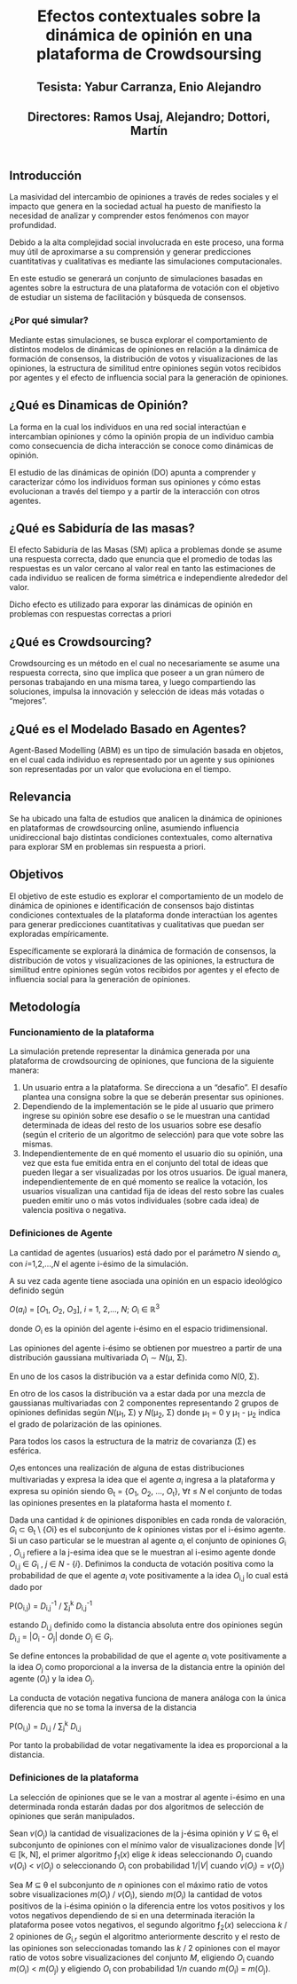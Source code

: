 <!DOCTYPE html>
<html lang="esp">
    <head>
        <meta charset="UTF-8" />
    </head>
    <main>
        <body>
            <header>
                <h1 class="title">Efectos contextuales sobre la dinámica de opinión en una plataforma de Crowdsoursing</h1>
                <h2>Tesista: Yabur Carranza, Enio Alejandro  </h2>
                <h2>Directores: Ramos Usaj, Alejandro; Dottori, Martín</h2>
            </header>
            <section class="intro">
                <h2 class="intro-header">Introducción</h2>
                <p>La masividad del intercambio de opiniones a través de redes sociales
                    y el impacto que genera en la sociedad actual ha puesto de manifiesto
                    la necesidad de analizar y comprender estos fenómenos con mayor profundidad.</p>
                <p>Debido a la alta complejidad social involucrada en este proceso,
                    una forma muy útil de aproximarse a su comprensión y generar 
                    predicciones cuantitativas y cualitativas es mediante las simulaciones computacionales.</p>
                <p>En este estudio se generará un conjunto de simulaciones basadas en agentes sobre la estructura
                    de una plataforma de votación con el objetivo de estudiar un sistema de facilitación y búsqueda 
                    de consensos.</p>
                <h3>¿Por qué simular?</h3>
                <p>Mediante estas simulaciones, se busca explorar el comportamiento de distintos modelos de dinámicas de opiniones en relación a la dinámica de formación de consensos,
                    la distribución de votos y visualizaciones de las opiniones, la estructura de similitud entre opiniones según votos recibidos por agentes y el efecto de influencia social para la generación de opiniones.</p>
            </section>
            <section class="OD">
                <h2 class="OD-header">¿Qué es Dinamicas de Opinión?</h2>
                <p>La forma en la cual los individuos en una red social interactúan e intercambian opiniones 
                    y cómo la opinión propia de un individuo cambia como consecuencia de dicha interacción 
                    se conoce como dinámicas de opinión.</p>
                <p>El estudio de las dinámicas de opinión (DO) apunta a
                    comprender y caracterizar cómo los individuos forman sus opiniones 
                    y cómo estas evolucionan a través del tiempo y a partir de la interacción 
                    con otros agentes.</p>
            </section>
            <section class="WoC">
                <h2 class="WoC-header">¿Qué es Sabiduría de las masas?</h2>
                <p> El efecto Sabiduría de las Masas (SM) aplica a problemas donde se asume una respuesta correcta, 
                    dado que enuncia que el promedio de todas las respuestas es un valor cercano al valor real en 
                    tanto las estimaciones de cada individuo se realicen de forma simétrica e independiente alrededor 
                    del valor. </p>
                <p>Dicho efecto es utilizado para exporar las dinámicas de opinión en problemas con respuestas correctas a priori</p>
            </section>
            <section class="Crowdsourcing">
                <h2 class="Crowdsourcing-header">¿Qué es Crowdsourcing?</h2>
                <p>Crowdsourcing  es un método en el cual no necesariamente se asume una respuesta correcta, 
                    sino que implica que poseer a un gran número de personas trabajando en una misma tarea, 
                    y luego compartiendo las soluciones, impulsa la innovación y selección de ideas más votadas 
                    o “mejores”.</p>
            </section>
            <section class="ABM">
                <h2 class="ABM-header">¿Qué es el Modelado Basado en Agentes?</h2>
                <p>Agent-Based Modelling (ABM) es un tipo de simulación basada en objetos, en el cual cada individuo 
                    es representado por un agente y sus opiniones son representadas por un valor que evoluciona 
                    en el tiempo.</p>
            </section>
            <section class="relevance">
                <h2 class="relevance-header">Relevancia</h2>
                <p>Se ha ubicado una falta de estudios que analicen la dinámica de opiniones en
                    plataformas de crowdsourcing online, asumiendo influencia unidireccional 
                    bajo distintas condiciones contextuales, como alternativa para explorar SM en problemas 
                    sin respuesta a priori.</p>
            </section>
            <section class="objectives">
                <h2 class="objectives-header">Objetivos</h2>
                <p>El objetivo de este estudio es explorar el comportamiento de un modelo de dinámica de opiniones e 
                    identificación de consensos bajo distintas condiciones contextuales de la plataforma donde 
                    interactúan los agentes para generar predicciones cuantitativas y cualitativas que puedan ser 
                    exploradas empíricamente.</p>
                <p>Específicamente se explorará la dinámica de formación de consensos, la distribución de votos 
                    y visualizaciones de las opiniones, la estructura de similitud entre opiniones según votos 
                    recibidos por agentes y el efecto de influencia social para la generación de opiniones.</p>
            </section>
            <section class="method">
                <h2 class="method-header">Metodología</h2>
                <h3>Funcionamiento de la plataforma</h3>
                <p>La simulación pretende representar la dinámica generada por una plataforma 
                    de crowdsourcing de opiniones, que funciona de la siguiente manera:
                </p>
                <ol>
                    <li>Un usuario entra a la plataforma. Se direcciona a un “desafío”. 
                        El desafío plantea una consigna sobre la que se deberán presentar sus opiniones.</li>
                    <li>Dependiendo de la implementación se le pide al usuario que 
                        primero ingrese su opinión sobre ese desafío o se le muestran una cantidad 
                        determinada de ideas del resto de los usuarios sobre ese desafío 
                        (según el criterio de un algoritmo de selección) para que vote sobre las mismas.</li>
                    <li>Independientemente de en qué momento el usuario dio su opinión, 
                        una vez que esta fue emitida entra en el conjunto del total de ideas que pueden 
                        llegar a ser visualizadas por los otros usuarios. De igual manera, 
                        independientemente de en qué momento se realice la votación, 
                        los usuarios visualizan una cantidad fija de ideas del resto 
                        sobre las cuales pueden emitir uno o más votos individuales 
                        (sobre cada idea) de valencia positiva o negativa. </li>
                </ol>
                <h3>Definiciones de Agente</h3>
                <p>La cantidad de agentes (usuarios) está dado por el parámetro <i>N</i> siendo
                   <i>a</i><sub>i</sub>, con <i>i</i>=1,2,...,<i>N</i> el agente i-ésimo de la simulación.
                </p>
                <p>A su vez cada agente tiene asociada una opinión en un espacio ideológico definido según</p>
                <p><i>O</i>(<i>a<sub>i</sub></i>) = [<i>O</i><sub>1</sub>, <i>O</i><sub>2</sub>, <i>O</i><sub>3</sub>], <i>i</i> = 1, 2,..., <i>N</i>; <i>O</i><sub>i</sub></i> &isin; &#x211D<sup>3</sup></p>
                <p>donde <i>O</i><sub>i</sub> es la opinión del agente i-ésimo en el espacio tridimensional.</p>
                <p>Las opiniones del agente i-ésimo se obtienen por muestreo a partir de una distribución gaussiana multivariada 
                    <i>O</i><sub>i</sub> &sim; <i>N</i>(&mu;, &Sigma;).</p>
                <p>En uno de los casos la distribución va a estar definida como <i>N</i>(0, &Sigma;).</p>
                <p>
                    En otro de los casos la distribución va a estar dada por una mezcla de gaussianas multivariadas 
                    con 2 componentes representando 2 grupos de opiniones definidas según <i>N</i>(&mu;<sub>1</sub>, &Sigma;)
                    y <i>N</i>(&mu;<sub>2</sub>, &Sigma;) donde &mu;<sub>1</sub> = 0 y &mu;<sub>1</sub> - &mu;<sub>2</sub> indica el grado de polarización de las opiniones.
                </p>
               <p>Para todos los casos la estructura de la matriz de covarianza (&Sigma;) es esférica.</p>
               <p>
                <i>O</i><sub>i</sub>es entonces una realización de alguna de estas distribuciones multivariadas y 
                expresa la idea que el agente <i>a</i><sub>i</sub> ingresa a la plataforma y expresa su opinión siendo
                &Theta;<sub>t</sub> = {<i>O</i><sub>1</sub>, <i>O</i><sub>2</sub>, ..., <i>O</i><sub>t</sub>}, &forall;<i>t</i> &le; <i>N</i> 
                el conjunto de todas las opiniones presentes en la plataforma hasta el momento <i>t</i>.
               </p>
               <p>
                Dada una cantidad <i>k</i> de opiniones disponibles en cada ronda de valoración, <i>G</i><sub>i</sub> &sub; &Theta;<sub>t</sub> \ {<i>O</i
                   <sub>i</sub>} 
                es el subconjunto de <i>k</i> opiniones vistas por el i-ésimo agente. Si un caso particular se le muestran al agente <i>a</i><sub>i</sub> el conjunto
                   de opiniones
                <i>G</i><sub>i</sub> , <i>O</i><sub>i,j</sub>  refiere a la j-esima idea que se le muestran al i-esimo agente donde
                <i>O</i><sub>i,j</sub> &isin; <i>G</i><sub>i</sub> , <i>j</i> &isin; <i>N</i> - {<i>i</i>}.
                Definimos la conducta de votación positiva como la probabilidad de que el agente <i>a</i><sub>i</sub> vote positivamente a la idea
                   <i>O</i><sub>i,j</sub> lo cual está dado por </p>
                   <p>P(O<sub>i,j</sub>) = <i>D</i><sub>i,j</sub><sup>-1</sup> / &sum;<sub>j</sub><sup>k</sup> <i>D</i><sub>i,j</sub><sup>-1</sup></p>
        <p>estando <i>D</i><sub>i,j</sub> definido como la distancia absoluta entre dos opiniones según <i>D</i><sub>i,j</sub> = |<i>O</i><sub>i</sub> - <i>O</i><sub>j</sub>| donde <i>O</i><sub>j</sub> &isin; <i>G</i><sub>i</sub>.
               </p>
                <p>
                     Se define entonces la probabilidad de que el agente <i>a</i><sub>i</sub> vote positivamente a la idea <i>O</i><sub>j</sub> como proporcional a la inversa de la distancia entre la opinión del agente (<i>O</i><sub>i</sub>) y la idea <i>O</i><sub>j</sub>.
                </p>
                <p>La conducta de votación negativa funciona de manera análoga con la única diferencia que no se toma la inversa de la distancia </p>
                    <p>P(O<sub>i,j</sub>) = <i>D</i><sub>i,j</sub> / &sum;<sub>j</sub><sup>k</sup> <i>D</i><sub>i,j</sub></p>  
                <p>
                    Por tanto la probabilidad de votar negativamente la idea es proporcional a la distancia.
                </p>
                <h3>Definiciones de la plataforma</h3>
                <p>La selección de opiniones que se le van a mostrar al agente i-ésimo en una determinada ronda estarán dadas por dos algoritmos de selección de opiniones que serán manipulados.</p>
                <p>Sean <i>v</i>(<i>O</i><sub>j</sub>) la cantidad de visualizaciones de la j-ésima opinión y <i>V</i> &sube; &theta;<sub>t</sub> el subconjunto de opiniones con el mínimo valor de visualizaciones donde |<i>V</i>| &isin; [k, N], el primer algoritmo &fnof;<sub>1</sub>(<i>x</i>) elige <i>k</i> ideas seleccionando <i>O</i><sub>j</sub> cuando <i>v</i>(<i>O</i><sub>i</sub>) < <i>v</i>(<i>O</i><sub>j</sub>) o seleccionando <i>O</i><sub>i</sub> con probabilidad 1/|<i>V</i>| cuando <i>v</i>(<i>O</i><sub>i</sub>) = <i>v</i>(<i>O</i><sub>j</sub>) </p>
                <p>Sea <i>M</i> &sube; &theta; el subconjunto de <i>n</i> opiniones con el máximo ratio de votos sobre visualizaciones <i>m</i>(<i>O</i><sub>i</sub>) /  <i>v</i>(<i>O</i><sub>i</sub>), siendo <i>m</i>(<i>O</i><sub>i</sub>) la cantidad de votos positivos de la i-ésima opinión o la diferencia entre los votos positivos y los votos negativos dependiendo de si en una determinada iteración la plataforma posee votos negativos, el segundo algoritmo &fnof;<sub>2</sub>(<i>x</i>) selecciona <i>k</i> / 2 opiniones de <i>G</i><sub>i,r</sub> según el algoritmo anteriormente descrito y el resto de las opiniones son seleccionadas tomando las <i>k</i> / 2 opiniones con el mayor ratio de votos sobre visualizaciones del conjunto <i>M</i>,  eligiendo <i>O</i><sub>i</sub> cuando <i>m</i>(<i>O</i><sub>i</sub>) < <i>m</i>(<i>O</i><sub>j</sub>) y eligiendo <i>O</i><sub>i</sub> con probabilidad 1/<i>n</i> cuando <i>m</i>(<i>O</i><sub>i</sub>) = <i>m</i>(<i>O</i><sub>j</sub>). </p>
            </section>    
        </body>
    </main>    
</html>





